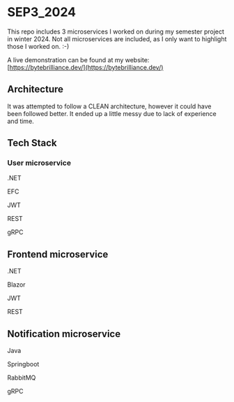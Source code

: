 # SEP3_2024
This repo includes 3 microservices I worked on during my semester project in winter 2024. Not all microservices are included, as I only want to highlight those I worked on. :-)

A live demonstration can be found at my website: [https://bytebrilliance.dev/](https://bytebrilliance.dev/)

## Architecture
It was attempted to follow a CLEAN architecture, however it could have been followed better. It ended up a little messy due to lack of experience and time.
## Tech Stack
### User microservice

.NET

EFC

JWT

REST

gRPC

## Frontend microservice

.NET

Blazor

JWT

REST

## Notification microservice

Java

Springboot

RabbitMQ

gRPC
